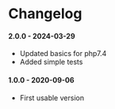 Changelog
=========

#### 2.0.0 - 2024-03-29

* Updated basics for php7.4
* Added simple tests

#### 1.0.0 - 2020-09-06

* First usable version
